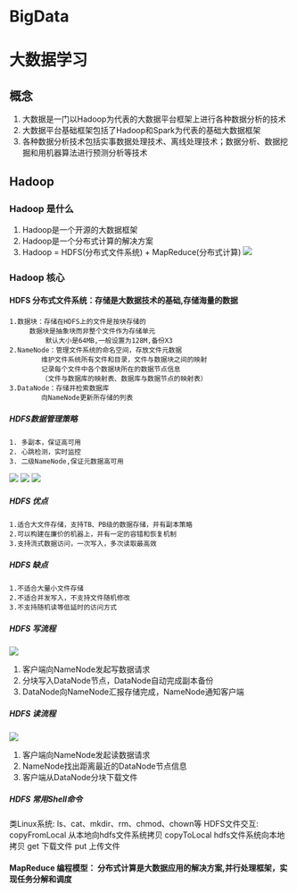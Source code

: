 # BigData
# 大数据学习

## 概念   

1. 大数据是一门以Hadoop为代表的大数据平台框架上进行各种数据分析的技术 
2. 大数据平台基础框架包括了Hadoop和Spark为代表的基础大数据框架
3. 各种数据分析技术包括实事数据处理技术、离线处理技术；数据分析、数据挖掘和用机器算法进行预测分析等技术  

## Hadoop  

### Hadoop 是什么
1. Hadoop是一个开源的大数据框架
2. Hadoop是一个分布式计算的解决方案
3. Hadoop = HDFS(分布式文件系统) + MapReduce(分布式计算) 
![](https://img.mukewang.com/5ab1165c000109df12800720.jpg)
### Hadoop 核心
#### HDFS 分布式文件系统：存储是大数据技术的基础,存储海量的数据
	1.数据块：存储在HDFS上的文件是按块存储的
		 数据块是抽象块而非整个文件作为存储单元
	         默认大小是64MB,一般设置为128M,备份X3
	2.NameNode：管理文件系统的命名空间，存放文件元数据
		    维护文件系统所有文件和目录，文件与数据块之间的映射
		    记录每个文件中各个数据块所在的数据节点信息
		    （文件与数据库的映射表、数据库与数据节点的映射表）
 	3.DataNode：存储并检索数据库
		    向NameNode更新所存储的列表
##### HDFS数据管理策略
	1. 多副本，保证高可用
	2. 心跳检测，实时监控
	3. 二级NameNode,保证元数据高可用
![](https://img1.mukewang.com/5ab4a13a00017fa612800720.jpg)
![](https://img2.mukewang.com/5ab4a16a00018bf712800720.jpg)
![](https://img2.mukewang.com/5ab4a1ab0001767e12800720.jpg)
##### HDFS 优点
	1.适合大文件存储，支持TB、PB级的数据存储，并有副本策略
	2.可以构建在廉价的机器上，并有一定的容错和恢复机制
	3.支持流式数据访问，一次写入，多次读取最高效
##### HDFS 缺点
	1.不适合大量小文件存储
	2.不适合并发写入，不支持文件随机修改
	3.不支持随机读等低延时的访问方式
##### HDFS 写流程
![](https://img1.mukewang.com/5a5b4c00000180a319201080.jpg)
1. 客户端向NameNode发起写数据请求
2. 分块写入DataNode节点，DataNode自动完成副本备份
3. DataNode向NameNode汇报存储完成，NameNode通知客户端
##### HDFS 读流程
![](https://img2.mukewang.com/5a5b4ccc0001dd6019201080.jpg)
1. 客户端向NameNode发起读数据请求
2. NameNode找出距离最近的DataNode节点信息
3. 客户端从DataNode分块下载文件
##### HDFS 常用Shell命令
类Linux系统: ls、cat、mkdir、rm、chmod、chown等
HDFS文件交互: copyFromLocal  从本地向hdfs文件系统拷贝
	     copyToLocal hdfs文件系统向本地拷贝
	     get 下载文件
	     put 上传文件

#### MapReduce 编程模型： 分布式计算是大数据应用的解决方案,并行处理框架，实现任务分解和调度
